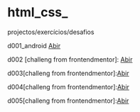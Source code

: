 # html_css_
 projectos/exercícios/desafios

d001_android
<a href="https://jeovani2002.github.io/html_css_/desafios_resolvidos/d001_android/index.html" target="_blank">Abir</a>

d002 [challeng from frontendmentor]:
<a href="https://jeovani2002.github.io/html_css_/desafios_resolvidos/d002/index.html" target="_blank">Abir</a>

d003[challeng from frontendmentor]:<a href="https://jeovani2002.github.io/html_css_/desafios_resolvidos/d003/index.html" target="_blank">Abir</a>

d004[challeng from frontendmentor]:<a href="https://jeovani2002.github.io/html_css_/desafios_resolvidos/d004/index.html">Abir</a>

d005[challeng from frontendmentor]:<a href="https://jeovani2002.github.io/html_css_/desafios_resolvidos/d005/nft-preview-card-component-main/index.html">Abir</a>
